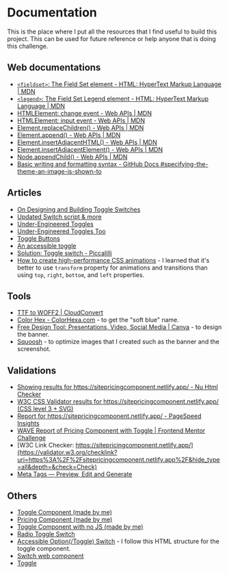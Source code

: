 # Documentation

This is the place where I put all the resources that I find useful to build this project. This can be used for future reference or help anyone that is doing this challenge.

## Web documentations

- [`<fieldset>`: The Field Set element - HTML: HyperText Markup Language | MDN](https://developer.mozilla.org/en-US/docs/Web/HTML/Element/fieldset)
- [`<legend>`: The Field Set Legend element - HTML: HyperText Markup Language | MDN](https://developer.mozilla.org/en-US/docs/Web/HTML/Element/legend)
- [HTMLElement: change event - Web APIs | MDN](https://developer.mozilla.org/en-US/docs/Web/API/HTMLElement/change_event)
- [HTMLElement: input event - Web APIs | MDN](https://developer.mozilla.org/en-US/docs/Web/API/HTMLElement/input_event)
- [Element.replaceChildren() - Web APIs | MDN](https://developer.mozilla.org/en-US/docs/Web/API/Element/replaceChildren)
- [Element.append() - Web APIs | MDN](https://developer.mozilla.org/en-US/docs/Web/API/Element/append)
- [Element.insertAdjacentHTML() - Web APIs | MDN](https://developer.mozilla.org/en-US/docs/Web/API/Element/insertAdjacentHTML)
- [Element.insertAdjacentElement() - Web APIs | MDN](https://developer.mozilla.org/en-US/docs/Web/API/Element/insertAdjacentElement)
- [Node.appendChild() - Web APIs | MDN](https://developer.mozilla.org/en-US/docs/Web/API/Node/appendChild)
- [Basic writing and formatting syntax - GitHub Docs #specifying-the-theme-an-image-is-shown-to](https://docs.github.com/en/get-started/writing-on-github/getting-started-with-writing-and-formatting-on-github/basic-writing-and-formatting-syntax#specifying-the-theme-an-image-is-shown-to)

## Articles

- [On Designing and Building Toggle Switches](https://www.sarasoueidan.com/blog/toggle-switch-design/)
- [Updated Switch script & more](https://www.scottohara.me/note/2019/04/03/switch-script.html)
- [Under-Engineered Toggles](https://adrianroselli.com/2019/03/under-engineered-toggles.html)
- [Under-Engineered Toggles Too](https://adrianroselli.com/2019/08/under-engineered-toggles-too.html)
- [Toggle Buttons](https://inclusive-components.design/toggle-button/)
- [An accessible toggle](https://kittygiraudel.com/2021/04/05/an-accessible-toggle/)
- [Solution: Toggle switch - Piccalilli](https://piccalil.li/tutorial/solution-002-toggle-switch/)
- [How to create high-performance CSS animations](https://web.dev/animations-guide/) - I learned that it's better to use `transform` property for animations and transitions than using `top`, `right`, `bottom`, and `left` properties.

## Tools

- [TTF to WOFF2 | CloudConvert](https://cloudconvert.com/ttf-to-woff2)
- [Color Hex - ColorHexa.com](https://www.colorhexa.com/) - to get the "soft blue" name.
- [Free Design Tool: Presentations, Video, Social Media | Canva](https://www.canva.com/) - to design the banner.
- [Squoosh](https://squoosh.app/) - to optimize images that I created such as the banner and the screenshot.

## Validations

- [Showing results for https://sitepricingcomponent.netlify.app/ - Nu Html Checker](https://validator.w3.org/nu/?doc=https%3A%2F%2Fsitepricingcomponent.netlify.app%2F)
- [W3C CSS Validator results for https://sitepricingcomponent.netlify.app/ (CSS level 3 + SVG)](https://jigsaw.w3.org/css-validator/validator?uri=https%3A%2F%2Fsitepricingcomponent.netlify.app%2F&profile=css3svg&usermedium=all&warning=1&vextwarning=&lang=en)
- [Report for https://sitepricingcomponent.netlify.app/ - PageSpeed Insights](https://pagespeed.web.dev/analysis/https-sitepricingcomponent-netlify-app/04yyvm4kn7)
- [WAVE Report of Pricing Component with Toggle | Frontend Mentor Challenge](https://wave.webaim.org/report#/https://sitepricingcomponent.netlify.app/)
- [W3C Link Checker: https://sitepricingcomponent.netlify.app/](https://validator.w3.org/checklink?uri=https%3A%2F%2Fsitepricingcomponent.netlify.app%2F&hide_type=all&depth=&check=Check)
- [Meta Tags — Preview, Edit and Generate](https://metatags.io/)

## Others

- [Toggle Component (made by me)](https://codepen.io/vanzasetia/pen/BaOwJjd)
- [Pricing Component (made by me)](https://codepen.io/vanzasetia/pen/eYLRrwd)
- [Toggle Component with no JS (made by me)](https://codepen.io/vanzasetia/pen/xxapPjW)
- [Radio Toggle Switch](https://codepen.io/scottohara/pen/zLZwNv/)
- [Accessible Option(/Toggle) Switch](https://codepen.io/SaraSoueidan/pen/jpBbrq/) - I follow this HTML structure for the toggle component.
- [Switch web component](https://codepen.io/scottohara/pen/YdKQQE/)
- [Toggle](https://codepen.io/KittyGiraudel/pen/xxgrPvg)
